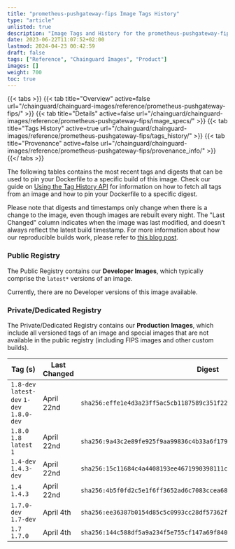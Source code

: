 ```yaml
---
title: "prometheus-pushgateway-fips Image Tags History"
type: "article"
unlisted: true
description: "Image Tags and History for the prometheus-pushgateway-fips Chainguard Image"
date: 2023-06-22T11:07:52+02:00
lastmod: 2024-04-23 00:42:59
draft: false
tags: ["Reference", "Chainguard Images", "Product"]
images: []
weight: 700
toc: true
---
```


{{< tabs >}}
{{< tab title="Overview" active=false url="/chainguard/chainguard-images/reference/prometheus-pushgateway-fips/" >}}
{{< tab title="Details" active=false url="/chainguard/chainguard-images/reference/prometheus-pushgateway-fips/image_specs/" >}}
{{< tab title="Tags History" active=true url="/chainguard/chainguard-images/reference/prometheus-pushgateway-fips/tags_history/" >}}
{{< tab title="Provenance" active=false url="/chainguard/chainguard-images/reference/prometheus-pushgateway-fips/provenance_info/" >}}
{{</ tabs >}}

The following tables contains the most recent tags and digests that can be used to pin your Dockerfile to a specific build of this image. Check our guide on [Using the Tag History API](/chainguard/chainguard-images/using-the-tag-history-api/) for information on how to fetch all tags from an image and how to pin your Dockerfile to a specific digest.

Please note that digests and timestamps only change when there is a change to the image, even though images are rebuilt every night. The "Last Changed" column indicates when the image was last modified, and doesn't always reflect the latest build timestamp. For more information about how our reproducible builds work, please refer to [this blog post](https://www.chainguard.dev/unchained/reproducing-chainguards-reproducible-image-builds).

### Public Registry
The Public Registry contains our **Developer Images**, which typically comprise the `latest*` versions of an image.

Currently, there are no Developer versions of this image available.

### Private/Dedicated Registry
The Private/Dedicated Registry contains our **Production Images**, which include all versioned tags of an image and special images that are not available in the public registry (including FIPS images and other custom builds).

| Tag (s)                                     | Last Changed | Digest                                                                    |
|---------------------------------------------|--------------|---------------------------------------------------------------------------|
|  `1.8-dev` `latest-dev` `1-dev` `1.8.0-dev` | April 22nd   | `sha256:effe1e4d3a23ff5ac5cb1187589c351f22f64403ca64eecf17ae6fbf6fe37495` |
|  `1.8.0` `1.8` `latest` `1`                 | April 22nd   | `sha256:9a43c2e89fe925f9aa99836c4b33a6f17994b418168940fe54e418ae66b44a13` |
|  `1.4-dev` `1.4.3-dev`                      | April 22nd   | `sha256:15c11684c4a4408193ee4671990398111c0e2cf0185afb1ffd96351089d26d7b` |
|  `1.4` `1.4.3`                              | April 22nd   | `sha256:4b5f0fd2c5e1f6ff3652ad6c7083ccea687fcf3b48892756153419f50f2f9d82` |
|  `1.7.0-dev` `1.7-dev`                      | April 4th    | `sha256:ee36387b0154d85c5c0993cc28df57362f975dcc7ae55da683d210586c0e8ba5` |
|  `1.7` `1.7.0`                              | April 4th    | `sha256:144c588df5a9a234f5e755cf147a69f8409ec786fbae5c9812009184ab1282b2` |

